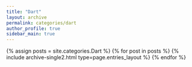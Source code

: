 ```yaml
---
title: "Dart"
layout: archive
permalink: categories/dart
author_profile: true
sidebar_main: true
---
```



{% assign posts = site.categories.Dart %}
{% for post in posts %} {% include archive-single2.html type=page.entries_layout %} {% endfor %}
